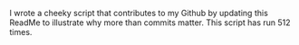 I wrote a cheeky script that contributes to my Github by updating this ReadMe to illustrate why more than commits matter. This script has run 512 times.